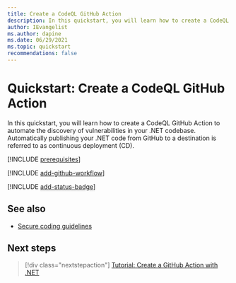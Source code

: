 ```yaml
---
title: Create a CodeQL GitHub Action
description: In this quickstart, you will learn how to create a CodeQL GitHub Action to automate the discovery of vulnerabilities in your .NET codebase.
author: IEvangelist
ms.author: dapine
ms.date: 06/29/2021
ms.topic: quickstart
recommendations: false
---
```


# Quickstart: Create a CodeQL GitHub Action

In this quickstart, you will learn how to create a CodeQL GitHub Action to automate the discovery of vulnerabilities in your .NET codebase. Automatically publishing your .NET code from GitHub to a destination is referred to as continuous deployment (CD).

[!INCLUDE [prerequisites](includes/github-dotnet-ide-prerequisites.md)]

[!INCLUDE [add-github-workflow](includes/add-github-workflow.md)]

<!-- TODO: -->

[!INCLUDE [add-status-badge](includes/add-status-badge.md)]

## See also

- [Secure coding guidelines](../standard/security/secure-coding-guidelines.md)

## Next steps

> [!div class="nextstepaction"]
> [Tutorial: Create a GitHub Action with .NET](create-dotnet-github-action.md)
